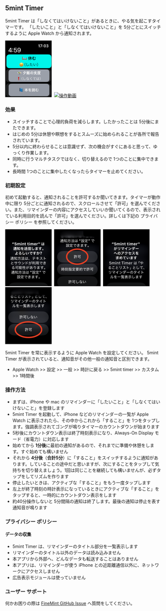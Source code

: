 ## 5mint Timer

5mint Timer は「しなくてはいけないこと」があるときに、やる気を起こすタイマーです。
「したいこと」と「しなくてはいけないこと」を 5分ごとにスイッチするように Apple Watch から通知されます。

<img src="./FiveMint%20Watch%20App/AssetsSource/Screenshot-1.png" width="150px" alt="画面"/>&nbsp;
[<img src="https://img.youtube.com/vi/nNhQQxm9Pac/0.jpg" width="240px" alt="操作動画"/>](https://www.youtube.com/watch?v=nNhQQxm9Pac)

### 効果

- スイッチすることで心理的負荷を減らします。したかったことは 5分後にまたできます。
- はじめの 5分は休憩や瞑想をするとスムーズに始められることが各所で報告されています。
- 5分以内に終わらせることは意識せず、次の機会がすぐにあると思って、ゆっくり作業します。
- 同時に行うマルチタスクではなく、切り替えるので 1つのことに集中できます。
- 長時間 1つのことに集中したくなったらタイマーを止めてください。

### 初期設定

初めて起動すると、通知されることを許可するか聞いてきます。タイマーが動作中に限り 5分ごとに通知されるので、スクロールさせて「許可」を選んでください。また、リマインダーの内容にアクセスしていいか聞いてくるので、表示されている利用目的を読んで「許可」を選んでください。詳しくは下記の プライバシー ポリシー を参照してください。

<img src="./FiveMint%20Watch%20App/AssetsSource/Confirm-1.png" width="150px" alt="画面"/>&nbsp;
<img src="./FiveMint%20Watch%20App/AssetsSource/Confirm-2.png" width="150px" alt="画面"/>&nbsp;
<img src="./FiveMint%20Watch%20App/AssetsSource/Confirm-3.png" width="150px" alt="画面"/>&nbsp;
<img src="./FiveMint%20Watch%20App/AssetsSource/Confirm-4.png" width="150px" alt="画面"/>&nbsp;


5mint Timer を常に表示するように Apple Watch を設定してください。 5mint Timer が表示されていると、通知音がその他一般の通知音と区別できます。

- Apple Watch >> 設定 >> 一般 >> 時計に戻る >> 5mint timer >> カスタム >> 1時間後


### 操作方法

- まずは、iPhone や mac のリマインダーに「したいこと」と「しなくてはいけないこと」を登録します
- 5mint Timer を起動して、iPhone などのリマインダーの一覧が Apple Watch に表示されたら、その中からこれから「すること」を 1つをタップします。強調表示されてゴングが鳴りタイマーのカウントダウンが始まります
- 5秒後にカウントダウン表示は終了時刻表示になり、Always-On Display モード（省電力）に対応します
- 始めてから **1分後**に最初の通知があるので、それまでに準備や休憩をします。すぐ始めても構いません
- それから **4分後**（**合計5分**）に「すること」をスイッチするように通知があります。していることの途中だと思いますが、次にすることをタップして気持ちを切り替えましょう。1回は同じことを継続しても構いませんが、必ずタップをしてリズムを作ります
- 停止したいときは、アクティブな「すること」をもう一度タップします
- 左上が終了時刻の時計表示になっているときにアクティブな「すること」をタップすると、一時的にカウントダウン表示をします
- 約40分操作しないと 5分間隔の通知は終了します。最後の通知は停止を表す通知音が鳴ります


### プライバシー ポリシー

#### データの収集

- 5mint Timer は、リマインダーのタイトル部分を一覧表示します
- リマインダーのタイトル以外のデータは読み込みません
- 本アプリから外部へ、どんなデータも転送することはありません
- 本アプリは、リマインダーが使う iPhone との近距離通信以外に、ネットワークにアクセスしません
- 広告表示モジュールは使っていません


### ユーザー サポート

何かお困りの際は [FineMint GitHub Issue](https://github.com/Takakiriy/FiveMint/issues) へ質問をしてください。
